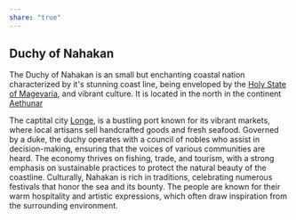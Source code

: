 ```yaml
---
share: "true"
---
```

## Duchy of Nahakan
The Duchy of Nahakan is an small but enchanting coastal nation characterized by it's stunning coast line, being enveloped by the [Holy State of Magevaria](./Holy%20State%20of%20Magevaria.md), and vibrant culture. It is located in the north in the continent [Aethunar](./Aethunar.md)

The captital city [Longe](Longe.md), is a bustling port known for its vibrant markets, where local artisans sell handcrafted goods and fresh seafood. Governed by a duke, the duchy operates with a council of nobles who assist in decision-making, ensuring that the voices of various communities are heard. The economy thrives on fishing, trade, and tourism, with a strong emphasis on sustainable practices to protect the natural beauty of the coastline. Culturally, Nahakan is rich in traditions, celebrating numerous festivals that honor the sea and its bounty. The people are known for their warm hospitality and artistic expressions, which often draw inspiration from the surrounding environment.